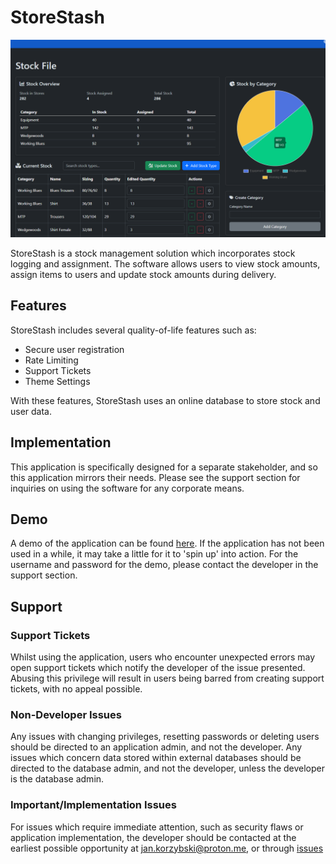 # StoreStash

![Program Demo](./image.png)

StoreStash is a stock management solution which incorporates stock logging and assignment. The software allows users to view stock amounts, assign items to users and update stock amounts during delivery.

## Features
StoreStash includes several quality-of-life features such as:
- Secure user registration
- Rate Limiting
- Support Tickets
- Theme Settings

With these features, StoreStash uses an online database to store stock and user data.

## Implementation
This application is specifically designed for a separate stakeholder, and so this application mirrors their needs. Please see the support section for inquiries on using the software for any corporate means.

## Demo
A demo of the application can be found [here](https://storestash.onrender.com). If the application has not been used in a while, it may take a little for it to 'spin up' into action. For the username and password for the demo, please contact the developer in the support section.

## Support
### Support Tickets
Whilst using the application, users who encounter unexpected errors may open support tickets which notify the developer of the issue presented. Abusing this privilege will result in users being barred from creating support tickets, with no appeal possible.
### Non-Developer Issues
Any issues with changing privileges, resetting passwords or deleting users should be directed to an application admin, and not the developer. Any issues which concern data stored within external databases should be directed to the database admin, and not the developer, unless the developer is the database admin.
### Important/Implementation Issues
For issues which require immediate attention, such as security flaws or application implementation, the developer should be contacted at the earliest possible opportunity at jan.korzybski@proton.me, or through [issues](https://github.com/shr0m/StoreStash/issues)
